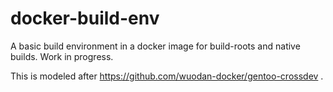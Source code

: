 # docker-build-env
A basic build environment in a docker image for build-roots and native builds. Work in progress.

This is modeled after https://github.com/wuodan-docker/gentoo-crossdev .
